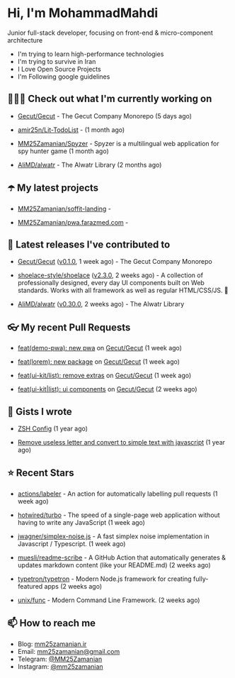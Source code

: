 # Hi, I'm MohammadMahdi

Junior full-stack developer, focusing on front-end & micro-component architecture

- I'm trying to learn high-performance technologies
- I'm trying to survive in Iran
- I Love Open Source Projects
- I'm Following google guidelines

## 👨🏻‍💻 Check out what I'm currently working on



- [Gecut/Gecut](https://github.com/Gecut/Gecut) - The Gecut Company Monorepo (5 days ago)

- [amir25n/Lit-TodoList](https://github.com/amir25n/Lit-TodoList) -  (1 month ago)

- [MM25Zamanian/Spyzer](https://github.com/MM25Zamanian/Spyzer) - Spyzer is a multilingual web application for spy hunter game (1 month ago)

- [AliMD/alwatr](https://github.com/AliMD/alwatr) - The Alwatr Library (2 months ago)

## ☂️ My latest projects



- [MM25Zamanian/soffit-landing](https://github.com/MM25Zamanian/soffit-landing) - 

- [MM25Zamanian/pwa.farazmed.com](https://github.com/MM25Zamanian/pwa.farazmed.com) - 

## 🎉 Latest releases I've contributed to



- [Gecut/Gecut](https://github.com/Gecut/Gecut) ([v0.1.0](https://github.com/Gecut/Gecut/releases/tag/v0.1.0), 1 week ago) - The Gecut Company Monorepo

- [shoelace-style/shoelace](https://github.com/shoelace-style/shoelace) ([v2.3.0](https://github.com/shoelace-style/shoelace/releases/tag/v2.3.0), 2 weeks ago) - A collection of professionally designed, every day UI components built on Web standards. Works with all framework as well as regular HTML/CSS/JS. 🥾

- [AliMD/alwatr](https://github.com/AliMD/alwatr) ([v0.30.0](https://github.com/AliMD/alwatr/releases/tag/v0.30.0), 2 weeks ago) - The Alwatr Library

## 👓 My recent Pull Requests



- [feat(demo-pwa): new pwa](https://github.com/Gecut/Gecut/pull/74) on [Gecut/Gecut](https://github.com/Gecut/Gecut) (1 week ago)

- [feat(lorem): new package](https://github.com/Gecut/Gecut/pull/73) on [Gecut/Gecut](https://github.com/Gecut/Gecut) (1 week ago)

- [feat(ui-kit/list): remove extras](https://github.com/Gecut/Gecut/pull/72) on [Gecut/Gecut](https://github.com/Gecut/Gecut) (1 week ago)

- [feat(ui-kit|list): ui components](https://github.com/Gecut/Gecut/pull/63) on [Gecut/Gecut](https://github.com/Gecut/Gecut) (2 weeks ago)

## 📓 Gists I wrote



- [ZSH Config](https://gist.github.com/fc1960135cf54fd5fae966c637455ffe) (1 year ago)

- [Remove useless letter and convert to simple text with javascript](https://gist.github.com/2249ec3b4dfe1de7693d6412beeba5a0) (1 year ago)

## ⭐ Recent Stars



- [actions/labeler](https://github.com/actions/labeler) - An action for automatically labelling pull requests (1 week ago)

- [hotwired/turbo](https://github.com/hotwired/turbo) - The speed of a single-page web application without having to write any JavaScript (1 week ago)

- [jwagner/simplex-noise.js](https://github.com/jwagner/simplex-noise.js) - A fast simplex noise implementation in Javascript / Typescript. (1 week ago)

- [muesli/readme-scribe](https://github.com/muesli/readme-scribe) - A GitHub Action that automatically generates &amp; updates markdown content (like your README.md) (2 weeks ago)

- [typetron/typetron](https://github.com/typetron/typetron) - Modern Node.js framework for creating fully-featured apps (2 weeks ago)

- [unix/func](https://github.com/unix/func) - Modern Command Line Framework. (2 weeks ago)

## 📫 How to reach me

- Blog: [mm25zamanian.ir](https://mm25zamanian.ir)
- Email: [mm25zamanian@gmail.com](mailto://mm25zamanian@gmail.com)
- Telegram: [@MM25Zamanian](https://t.me/MM25Zamanian)
- Instagram: [@mm25zamanian](https://instagram.com/mm25zamanian)
